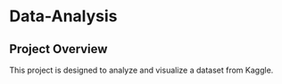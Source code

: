 # Data-Analysis

## Project Overview
This project is designed to analyze and visualize a dataset from Kaggle.